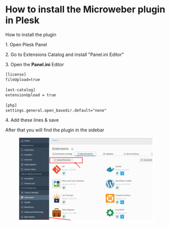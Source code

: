 # How to install the Microweber plugin in Plesk

How to install the plugin&#x20;

1\. Open Plesk Panel&#x20;

2\. Go to Extensions Catalog and install "Panel.ini Editor"&#x20;

3\. Open the **Panel.ini** Editor&#x20;

```
[license]
fileUpload=true

[ext-catalog] 
extensionUpload = true

[php] 
settings.general.open_basedir.default="none"
```

4\. Add these lines & save&#x20;

After that you will find the plugin in the sidebar&#x20;

<figure><img src=".gitbook/assets/image (44).png" alt=""><figcaption></figcaption></figure>

